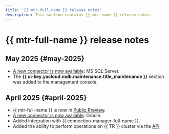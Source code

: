 ```yaml
---
title: '{{ mtr-full-name }} release notes'
description: This section contains {{ mtr-name }} release notes.
---
```


# {{ mtr-full-name }} release notes

## May 2025 {#may-2025}

* [A new connector is now available](concepts/index.md#connector): MS SQL Server.
* The **{{ ui-key.yacloud.mdb.maintenance.title_maintenance }}** section was added to the management console.

## April 2025 {#april-2025}

* {{ mtr-full-name }} is now in [Public Preview](../overview/concepts/launch-stages.md).
* [A new connector is now available](concepts/index.md#connector): Oracle.
* Added integration with {{ connection-manager-full-name }}.
* Added the ability to perform operations on {{ TR }} cluster via the [API](api-ref/authentication.md).
